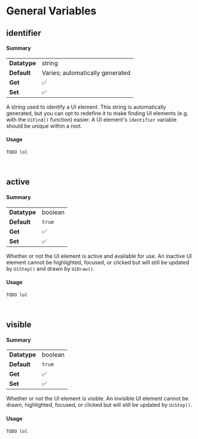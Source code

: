 # General Variables

## identifier

<!-- tabs:start -->

#### **Summary**

<table>
    <tr>
    	<td><b>Datatype</b></td>
    	<td>string</td>
	</tr>
    <tr>
    	<td><b>Default</b></td>
    	<td>Varies; automatically generated</td>
	</tr>
    <tr>
    	<td><b>Get</b></td>
    	<td>✅</td>
	</tr>
    <tr>
    	<td><b>Set</b></td>
    	<td>✅</td>
	</tr>
</table>

A string used to identify a UI element. This string is automatically generated, but you can opt to redefine it to make finding UI elements (e.g. with the `UiFind()` function) easier. A UI element's `identifier` variable should be unique within a root.

#### **Usage**

```gml
TODO lol
```

<!-- tabs:end -->

&nbsp;

## active

<!-- tabs:start -->

#### **Summary**

<table>
    <tr>
    	<td><b>Datatype</b></td>
    	<td>boolean</td>
	</tr>
    <tr>
    	<td><b>Default</b></td>
    	<td><code>true</code></td>
	</tr>
    <tr>
    	<td><b>Get</b></td>
    	<td>✅</td>
	</tr>
    <tr>
    	<td><b>Set</b></td>
    	<td>✅</td>
	</tr>
</table>

Whether or not the UI element is active and available for use. An inactive UI element cannot be highlighted, focused, or clicked but will still be updated by `UiStep()` and drawn by `UiDraw()`.

#### **Usage**

```gml
TODO lol
```

<!-- tabs:end -->

&nbsp;

## visible

<!-- tabs:start -->

#### **Summary**

<table>
    <tr>
    	<td><b>Datatype</b></td>
    	<td>boolean</td>
	</tr>
    <tr>
    	<td><b>Default</b></td>
    	<td><code>true</code></td>
	</tr>
    <tr>
    	<td><b>Get</b></td>
    	<td>✅</td>
	</tr>
    <tr>
    	<td><b>Set</b></td>
    	<td>✅</td>
	</tr>
</table>

Whether or not the UI element is visible. An invisible UI element cannot be drawn, highlighted, focused, or clicked but will still be updated by `UiStep()`.

#### **Usage**

```gml
TODO lol
```

<!-- tabs:end -->

&nbsp;